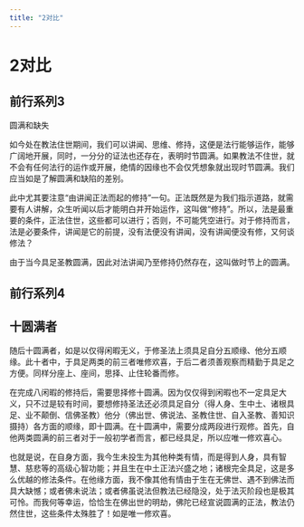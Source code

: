 ```yaml
---
title: "2对比"
---
```


# 2对比

## 前行系列3

圆满和缺失

如今处在教法住世期间，我们可以讲闻、思维、修持，这便是法行能够运作，能够广阔地开展，同时，一分分的证法也还存在，表明时节圆满。如果教法不住世，就不会有任何法行的运作或开展，绝情的因缘也不会仅凭想象就出现时节圆满。我们应当如是了解圆满和缺陷的差别。

此中尤其要注意“由讲闻正法而起的修持”一句。正法既然是为我们指示道路，就需要有人讲解，众生听闻以后才能明白并开始运作，这叫做“修持”。所以，法是最重要的条件，正法住世，这些都可以进行；否则，不可能凭空进行。对于修持而言，法是必要条件，讲闻是它的前提，没有法便没有讲闻，没有讲闻便没有修，又何谈修法？

由于当今具足圣教圆满，因此对法讲闻乃至修持仍然存在，这叫做时节上的圆满。

## 前行系列4

## 十圆满者

随后十圆满者，如是以仅得闲暇无义，于修圣法上须具足自分五顺缘、他分五顺缘。此十者中，于具足两类的前三者唯修欢喜，于后二者须善观察而精勤于具足之方便。同样分座上、座间，思择、止住轮番而修。

在完成八闲暇的修持后，需要思择修十圆满。因为仅仅得到闲暇也不一定具足大义，只不过是较有时间，要想修持圣法还必须具足自分（得人身、生中土、诸根具足、业不颠倒、信佛圣教）他分（佛出世、佛说法、圣教住世、自入圣教、善知识摄持）各方面的顺缘，即十圆满。在十圆满中，需要分成两段进行观修。首先，自他两类圆满的前三者对于一般初学者而言，都已经具足，所以应唯一修欢喜心。

也就是说，在自身方面，我今生未投生为其他种类有情，而是得到人身，具有智慧、慈悲等的高级心智功能；并且生在中土正法兴盛之地；诸根完全具足，这是多么优越的修法条件。在他缘方面，我不像其他有情由于生在无佛世、遇不到佛法而具大缺憾；或者佛未说法；或者佛虽说法但教法已经隐没，处于法灭阶段也是极其可怜。而我何等幸运，恰恰生在佛出世的明劫，佛陀已经宣说圆满的正法，教法仍然住世，这些条件太殊胜了！如是唯一修欢喜。

